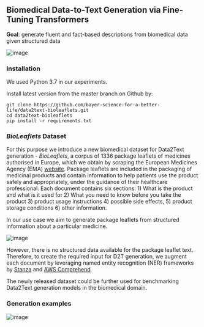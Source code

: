 ## Biomedical Data-to-Text Generation via Fine-Tuning Transformers

**Goal**: generate fluent and fact-based descriptions from biomedical data given structured data

![image](https://user-images.githubusercontent.com/14000852/120023051-8dacd280-bfed-11eb-81ae-eeae88c8f79a.png)

### Installation
We used Python 3.7 in our experiments.  

Install latest version from the master branch on Github by:
```
git clone https://github.com/bayer-science-for-a-better-life/data2text-bioleaflets.git
cd data2text-bioleaflets
pip install -r requirements.txt
```






### *BioLeaflets* Dataset

For this purpose we introduce a new biomedical dataset for Data2Text generation - *BioLeaflets*, a corpus of 1336 package leaflets of medicines authorised in Europe, which we obtain by scraping the European Medicines Agency (EMA) [website](https://www.ema.europa.eu/en/glossary/package-leaflet). 
Package leaflets are included in the packaging of medicinal products and contain information to help patients use the product safely and appropriately, under the guidance of their healthcare professional. 
Each document contains six sections: 1) What is the product and what is it used for 2) What you need to know before you take the product 3) product usage instructions 4) possible side effects, 5) product storage conditions 6) other information. 

In our use case we aim to generate package leaflets from structured information about a particular medicine.

![image](https://user-images.githubusercontent.com/14000852/120022403-a7014f00-bfec-11eb-81c9-31325fdc3620.png)


However, there is no structured data available for the package leaflet text. 
Therefore, to create the required input for D2T generation, we augment each document by leveraging named entity recognition (NER) frameworks by [Stanza](https://github.com/stanfordnlp/stanza) and [AWS Comprehend](https://aws.amazon.com/comprehend/).


The newly released dataset could be further used for benchmarking Data2Text generation models in the biomedical domain. 



### Generation examples

![image](https://user-images.githubusercontent.com/14000852/120937066-a747cb80-c70b-11eb-8155-2b3c72a69326.png)

